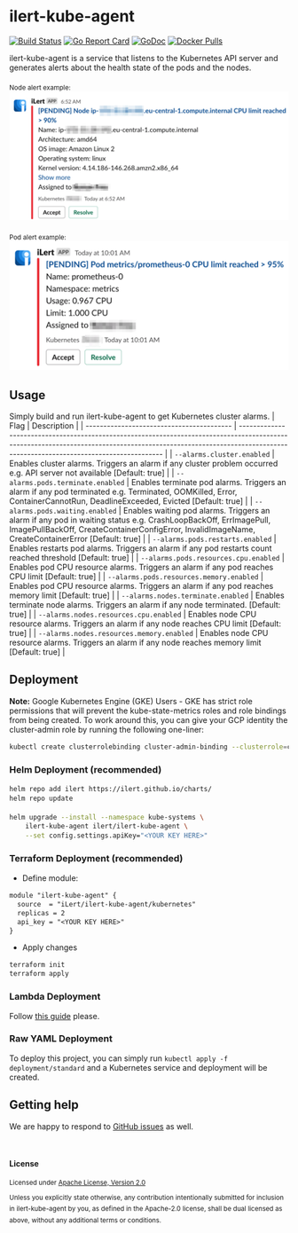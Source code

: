 # ilert-kube-agent

[![Build Status](https://github.com/iLert/ilert-kube-agent/workflows/docker-release/badge.svg)](https://github.com/iLert/ilert-kube-agent/actions)
[![Go Report Card](https://goreportcard.com/badge/github.com/iLert/ilert-kube-agent)](https://goreportcard.com/report/github.com/iLert/ilert-kube-agent) [![GoDoc](https://godoc.org/github.com/iLert/ilert-kube-agent?status.svg)](https://godoc.org/github.com/iLert/ilert-kube-agent)
[![Docker Pulls](https://img.shields.io/docker/pulls/ilert/ilert-kube-agent.svg?maxAge=604800)](https://hub.docker.com/r/ilert/ilert-kube-agent)

ilert-kube-agent is a service that listens to the Kubernetes API
server and generates alerts about the health state of the pods and the nodes.

<sub>Node alert example:</sup>
![Node alert example](img/slack_node_cpu_alert.png)

<sub>Pod alert example:</sup>
![Pod alert example](img/slack_pod_cpu_alert.png)

## Usage

Simply build and run ilert-kube-agent to get Kubernetes cluster alarms.
| Flag | Description |
| ----------------------------------------- | -------------------------------------------------------------------------------------------------------------------------------------------------------------------------------------------------------------------- |
| `--alarms.cluster.enabled` | Enables cluster alarms. Triggers an alarm if any cluster problem occurred e.g. API server not available [Default: true] |
| `--alarms.pods.terminate.enabled` | Enables terminate pod alarms. Triggers an alarm if any pod terminated e.g. Terminated, OOMKilled, Error, ContainerCannotRun, DeadlineExceeded, Evicted [Default: true] |
| `--alarms.pods.waiting.enabled` | Enables waiting pod alarms. Triggers an alarm if any pod in waiting status e.g. CrashLoopBackOff, ErrImagePull, ImagePullBackOff, CreateContainerConfigError, InvalidImageName, CreateContainerError [Default: true] |
| `--alarms.pods.restarts.enabled` | Enables restarts pod alarms. Triggers an alarm if any pod restarts count reached threshold [Default: true] |
| `--alarms.pods.resources.cpu.enabled` | Enables pod CPU resource alarms. Triggers an alarm if any pod reaches CPU limit [Default: true] |
| `--alarms.pods.resources.memory.enabled` | Enables pod CPU resource alarms. Triggers an alarm if any pod reaches memory limit [Default: true] |
| `--alarms.nodes.terminate.enabled` | Enables terminate node alarms. Triggers an alarm if any node terminated. [Default: true] |
| `--alarms.nodes.resources.cpu.enabled` | Enables node CPU resource alarms. Triggers an alarm if any node reaches CPU limit [Default: true] |
| `--alarms.nodes.resources.memory.enabled` | Enables node CPU resource alarms. Triggers an alarm if any node reaches memory limit [Default: true] |

## Deployment

**Note:** Google Kubernetes Engine (GKE) Users - GKE has strict role permissions that will prevent the kube-state-metrics roles and role bindings from being created. To work around this, you can give your GCP identity the cluster-admin role by running the following one-liner:

```sh
kubectl create clusterrolebinding cluster-admin-binding --clusterrole=cluster-admin --user=$(gcloud info --format='value(config.account)')
```

### Helm Deployment (recommended)

```sh
helm repo add ilert https://ilert.github.io/charts/
helm repo update

helm upgrade --install --namespace kube-systems \
    ilert-kube-agent ilert/ilert-kube-agent \
    --set config.settings.apiKey="<YOUR KEY HERE>"
```

### Terraform Deployment (recommended)

- Define module:

```hcl
module "ilert-kube-agent" {
  source  = "iLert/ilert-kube-agent/kubernetes"
  replicas = 2
  api_key = "<YOUR KEY HERE>"
}
```

- Apply changes

```sh
terraform init
terraform apply
```

### Lambda Deployment

Follow [this guide](deployment/lambda/README.md) please.

### Raw YAML Deployment

To deploy this project, you can simply run `kubectl apply -f deployment/standard` and a
Kubernetes service and deployment will be created.

## Getting help

We are happy to respond to [GitHub issues][issues] as well.

[issues]: https://github.com/iLert/ilert-kube-agent/issues/new

<br>

#### License

<sup>
Licensed under <a href="LICENSE">Apache License, Version
2.0</a>
</sup>

<br>

<sub>
Unless you explicitly state otherwise, any contribution intentionally submitted for inclusion in ilert-kube-agent by you, as defined in the Apache-2.0 license, shall be dual licensed as above, without any additional terms or conditions.
</sub>
